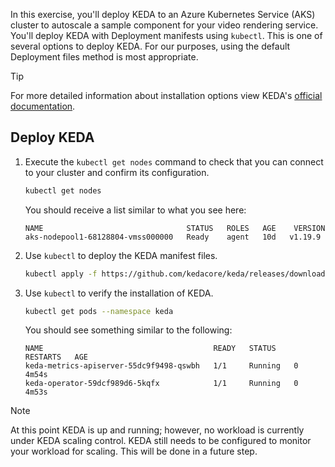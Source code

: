 In this exercise, you'll deploy KEDA to an Azure Kubernetes Service (AKS) cluster to autoscale a sample component for your video rendering service. You'll deploy KEDA with Deployment manifests using `kubectl`.  This is one of several options to deploy KEDA. For our purposes, using the default Deployment files method is most appropriate.

> [!TIP]
> For more detailed information about installation options view KEDA's [official documentation](https://keda.sh/docs/2.2/deploy/).

## Deploy KEDA

1. Execute the `kubectl get nodes` command to check that you can connect to your cluster and confirm its configuration.

    ```bash
    kubectl get nodes
    ```

    You should receive a list similar to what you see here:

    ```output
    NAME                                STATUS   ROLES   AGE    VERSION
    aks-nodepool1-68128804-vmss000000   Ready    agent   10d   v1.19.9
    ```

2. Use `kubectl` to deploy the KEDA manifest files.

    ```bash
    kubectl apply -f https://github.com/kedacore/keda/releases/download/v2.2.0/keda-2.2.0.yaml
    ```

3. Use `kubectl` to verify the installation of KEDA.

    ```bash
    kubectl get pods --namespace keda
    ```

    You should see something similar to the following:

    ```output
    NAME                                      READY   STATUS    RESTARTS   AGE
    keda-metrics-apiserver-55dc9f9498-qswbh   1/1     Running   0          4m54s
    keda-operator-59dcf989d6-5kqfx            1/1     Running   0          4m53s
    ```

> [!NOTE]
> At this point KEDA is up and running; however, no workload is currently under KEDA scaling control. KEDA still needs to be configured to monitor your workload for scaling.  This will be done in a future step.
